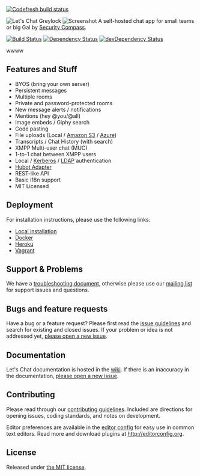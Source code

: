 [![Codefresh build status]( https://g-staging.codefresh.io/api/badges/build?branch=master&repoName=demochat&repoOwner=containers101&pipelineName=demochat&accountName=verchol )]( https://g-staging.codefresh.io/repositories/containers101/demochat/builds?filter=trigger:build )

![Let's Chat Greylock](http://i.imgur.com/0a3l5VF.png)
![Screenshot](http://i.imgur.com/C4uMD67.png)
A self-hosted chat app for small teams or big Gal by [Security Compass][seccom].

[![Build Status](https://travis-ci.org/sdelements/lets-chat.svg?branch=master)](https://travis-ci.org/sdelements/lets-chat)
[![Dependency Status](https://david-dm.org/sdelements/lets-chat.svg)](https://david-dm.org/sdelements/lets-chat)
[![devDependency Status](https://david-dm.org/sdelements/lets-chat/dev-status.svg)](https://david-dm.org/sdelements/lets-chat#info=devDependencies)

wwww

## Features and Stuff

* BYOS (bring your own server)
* Persistent messages
* Multiple rooms
* Private and password-protected rooms
* New message alerts / notifications
* Mentions (hey @you/@all)
* Image embeds / Giphy search
* Code pasting
* File uploads (Local / [Amazon S3][s3] / [Azure][azure])
* Transcripts / Chat History (with search)
* XMPP Multi-user chat (MUC)
* 1-to-1 chat between XMPP users
* Local / [Kerberos][kerberos] / [LDAP][ldap] authentication
* [Hubot Adapter][hubot]
* REST-like API
* Basic i18n support
* MIT Licensed


## Deployment 

For installation instructions, please use the following links:

* [Local installation][install-local]
* [Docker][install-docker]
* [Heroku][install-heroku]
* [Vagrant][install-vagrant]

## Support & Problems

We have a [troubleshooting document][troubleshooting], otherwise please use our
[mailing list][mailing-list] for support issues and questions.


## Bugs and feature requests

Have a bug or a feature request? Please first read the [issue
guidelines][contributing] and search for existing and closed issues. If your
problem or idea is not addressed yet, [please open a new issue][new-issue].


## Documentation

Let's Chat documentation is hosted in the [wiki]. If there is an inaccuracy in
the documentation, [please open a new issue][new-issue].


## Contributing

Please read through our [contributing guidelines][contributing]. Included are
directions for opening issues, coding standards, and notes on development.

Editor preferences are available in the [editor config][editorconfig] for easy
use in common text editors. Read more and download plugins at
<http://editorconfig.org>.


## License

Released under [the MIT license][license].


[wiki]: https://github.com/sdelements/lets-chat/wiki
[troubleshooting]: https://github.com/sdelements/lets-chat/blob/master/TROUBLESHOOTING.md
[mailing-list]: https://groups.google.com/forum/#!forum/lets-chat-app
[tracker]: https://github.com/sdelements/lets-chat/issues
[contributing]: https://github.com/sdelements/lets-chat/blob/master/CONTRIBUTING.md
[new-issue]: https://github.com/sdelements/lets-chat/issues/new
[editorconfig]: https://github.com/sdelements/lets-chat/blob/master/.editorconfig
[license]: https://github.com/sdelements/lets-chat/blob/master/LICENSE
[ldap]: https://github.com/sdelements/lets-chat-ldap
[kerberos]: https://github.com/sdelements/lets-chat-kerberos
[s3]: https://github.com/sdelements/lets-chat-s3
[seccom]: http://securitycompass.com/
[hubot]: https://github.com/sdelements/hubot-lets-chat
[azure]: https://github.com/maximilian-krauss/lets-chat-azure
[install-local]: https://github.com/sdelements/lets-chat/wiki/Installation
[install-docker]: https://registry.hub.docker.com/u/sdelements/lets-chat/
[install-heroku]: https://github.com/sdelements/lets-chat/wiki/Heroku
[install-vagrant]: https://github.com/sdelements/lets-chat/wiki/Vagrant
